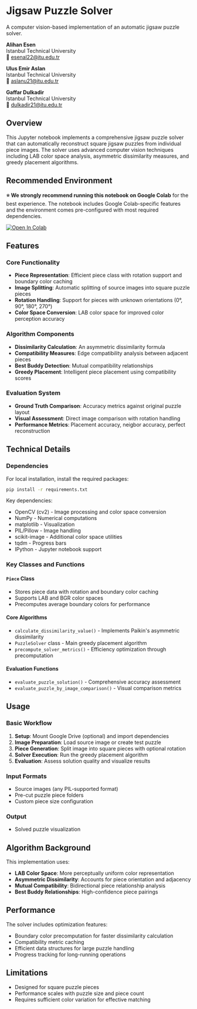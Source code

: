 # Jigsaw Puzzle Solver

A computer vision-based implementation of an automatic jigsaw puzzle solver.

**Alihan Esen**  
Istanbul Technical University  
📧 esenal22@itu.edu.tr

**Ulus Emir Aslan**  
Istanbul Technical University  
📧 aslanu21@itu.edu.tr

**Gaffar Dulkadir**  
Istanbul Technical University  
📧 dulkadir21@itu.edu.tr

## Overview

This Jupyter notebook implements a comprehensive jigsaw puzzle solver that can automatically reconstruct square jigsaw puzzles from individual piece images. The solver uses advanced computer vision techniques including LAB color space analysis, asymmetric dissimilarity measures, and greedy placement algorithms.

## Recommended Environment

**⭐ We strongly recommend running this notebook on Google Colab** for the best experience. The notebook includes Google Colab-specific features and the environment comes pre-configured with most required dependencies.

[![Open In Colab](https://colab.research.google.com/assets/colab-badge.svg)](https://colab.research.google.com/github/alhnesn/YZV416E_Project/jigsaw_puzzle_solver.ipynb)

## Features

### Core Functionality
- **Piece Representation**: Efficient piece class with rotation support and boundary color caching
- **Image Splitting**: Automatic splitting of source images into square puzzle pieces
- **Rotation Handling**: Support for pieces with unknown orientations (0°, 90°, 180°, 270°)
- **Color Space Conversion**: LAB color space for improved color perception accuracy

### Algorithm Components
- **Dissimilarity Calculation**: An asymmetric dissimilarity formula
- **Compatibility Measures**: Edge compatibility analysis between adjacent pieces
- **Best Buddy Detection**: Mutual compatibility relationships
- **Greedy Placement**: Intelligent piece placement using compatibility scores

### Evaluation System
- **Ground Truth Comparison**: Accuracy metrics against original puzzle layout
- **Visual Assessment**: Direct image comparison with rotation handling
- **Performance Metrics**: Placement accuracy, neigbor accuracy, perfect reconstruction

## Technical Details

### Dependencies

For local installation, install the required packages:
```bash
pip install -r requirements.txt
```

Key dependencies:
- OpenCV (cv2) - Image processing and color space conversion
- NumPy - Numerical computations
- matplotlib - Visualization
- PIL/Pillow - Image handling
- scikit-image - Additional color space utilities
- tqdm - Progress bars
- IPython - Jupyter notebook support

### Key Classes and Functions

#### `Piece` Class
- Stores piece data with rotation and boundary color caching
- Supports LAB and BGR color spaces
- Precomputes average boundary colors for performance

#### Core Algorithms
- `calculate_dissimilarity_value()` - Implements Paikin's asymmetric dissimilarity
- `PuzzleSolver` class - Main greedy placement algorithm
- `precompute_solver_metrics()` - Efficiency optimization through precomputation

#### Evaluation Functions
- `evaluate_puzzle_solution()` - Comprehensive accuracy assessment
- `evaluate_puzzle_by_image_comparison()` - Visual comparison metrics

## Usage

### Basic Workflow
1. **Setup**: Mount Google Drive (optional) and import dependencies
2. **Image Preparation**: Load source image or create test puzzle
3. **Piece Generation**: Split image into square pieces with optional rotation
4. **Solver Execution**: Run the greedy placement algorithm
5. **Evaluation**: Assess solution quality and visualize results

### Input Formats
- Source images (any PIL-supported format)
- Pre-cut puzzle piece folders
- Custom piece size configuration

### Output
- Solved puzzle visualization

## Algorithm Background

This implementation uses:
- **LAB Color Space**: More perceptually uniform color representation
- **Asymmetric Dissimilarity**: Accounts for piece orientation and adjacency
- **Mutual Compatibility**: Bidirectional piece relationship analysis
- **Best Buddy Relationships**: High-confidence piece pairings

## Performance

The solver includes optimization features:
- Boundary color precomputation for faster dissimilarity calculation
- Compatibility metric caching
- Efficient data structures for large puzzle handling
- Progress tracking for long-running operations

## Limitations

- Designed for square puzzle pieces
- Performance scales with puzzle size and piece count
- Requires sufficient color variation for effective matching
 